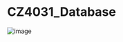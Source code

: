 # CZ4031_Database
![image](https://user-images.githubusercontent.com/54883383/135717997-25dd762e-98c0-4d9d-89bc-acd199b8dd2c.png)
